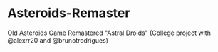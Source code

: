 # Asteroids-Remaster
Old Asteroids Game Remastered "Astral Droids" (College project with @alexrr20 and @brunotrodrigues)
